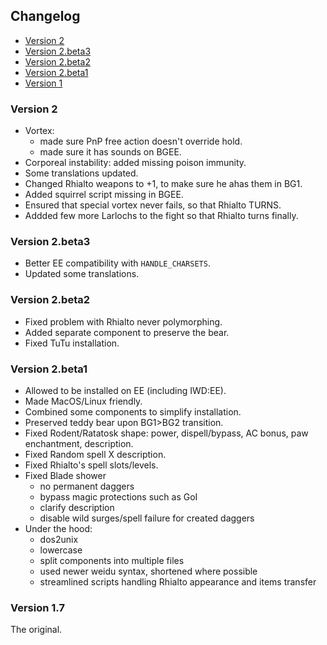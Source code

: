 ## Changelog

- [Version 2](#version-2)
- [Version 2.beta3](#version-2.beta3)
- [Version 2.beta2](#version-2.beta2)
- [Version 2.beta1](#version-2.beta1)
- [Version 1](#version-1)

### Version 2
- Vortex:
  - made sure PnP free action doesn't override hold.
  - made sure it has sounds on BGEE.
- Corporeal instability: added missing poison immunity.
- Some translations updated.
- Changed Rhialto weapons to +1, to make sure he ahas them in BG1.
- Added squirrel script missing in BGEE.
- Ensured that special vortex never fails, so that Rhialto TURNS.
- Addded few more Larlochs to the fight so that Rhialto turns finally.

### Version 2.beta3
- Better EE compatibility with `HANDLE_CHARSETS`.
- Updated some translations.

### Version 2.beta2
- Fixed problem with Rhialto never polymorphing.
- Added separate component to preserve the bear.
- Fixed TuTu installation.

### Version 2.beta1
- Allowed to be installed on EE (including IWD:EE).
- Made MacOS/Linux friendly.
- Combined some components to simplify installation.
- Preserved teddy bear upon BG1>BG2 transition.
- Fixed Rodent/Ratatosk shape: power, dispell/bypass, AC bonus, paw enchantment, description.
- Fixed Random spell X description.
- Fixed Rhialto's spell slots/levels.
- Fixed Blade shower
  - no permanent daggers
  - bypass magic protections such as GoI
  - clarify description
  - disable wild surges/spell failure for created daggers
- Under the hood:
  - dos2unix
  - lowercase
  - split components into multiple files
  - used newer weidu syntax, shortened where possible
  - streamlined scripts handling Rhialto appearance and items transfer

### Version 1.7
The original.

